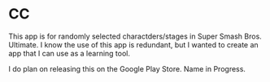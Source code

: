 # CC

This app is for randomly selected charactders/stages in Super Smash Bros. Ultimate.
I know the use of this app is redundant, but I wanted to create an app that I can use 
as a learning tool.

I do plan on releasing this on the Google Play Store.
Name in Progress.
